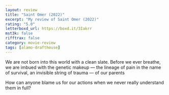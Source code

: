 ```yaml
---
layout: review
title: "Saint Omer (2022)"
excerpt: "My review of Saint Omer (2022)"
rating: "5.0"
letterboxd_url: https://boxd.it/3Iakrr
mst3k: false
rifftrax: false
category: movie-review
tags: [alamo-drafthouse]
---
```


We are not born into this world with a clean slate. Before we ever breathe, we are imbued with the genetic makeup — the lineage of pain in the name of survival, an invisible string of trauma — of our parents

How can anyone blame us for our actions when we never really understand them in full?
